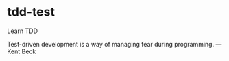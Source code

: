 # tdd-test
Learn TDD

Test-driven development is a way of managing fear during programming.
—Kent Beck
